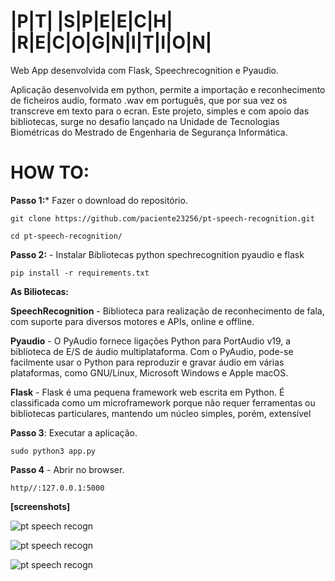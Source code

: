 # |P|T|  |S|P|E|E|C|H|  |R|E|C|O|G|N|I|T|I|O|N|

Web App desenvolvida com Flask, Speechrecognition e Pyaudio.

Aplicação desenvolvida em python, permite a importação e reconhecimento de ficheiros audio, formato .wav em português, que por sua vez os transcreve em texto para o ecran.
Este projeto, simples e com apoio das bibliotecas, surge no desafio lançado na Unidade de Tecnologias Biométricas do Mestrado de Engenharia de Segurança Informática.

# HOW TO:

**Passo 1:*** Fazer o download do repositório. 

    git clone https://github.com/paciente23256/pt-speech-recognition.git

    cd pt-speech-recognition/
              
**Passo 2:** - Instalar Bibliotecas python spechrecognition pyaudio e flask

    pip install -r requirements.txt

**As Biliotecas:**

**SpeechRecognition** - Biblioteca para realização de reconhecimento de fala, com suporte para diversos motores e APIs, online e offline.

**Pyaudio** - O PyAudio fornece ligações Python para PortAudio v19, a biblioteca de E/S de áudio multiplataforma. Com o PyAudio, pode-se facilmente usar o Python para reproduzir e gravar áudio em várias plataformas, como GNU/Linux, Microsoft Windows e Apple macOS.

**Flask** - Flask é uma pequena framework web escrita em Python. É classificada como um microframework porque não requer ferramentas ou bibliotecas particulares, mantendo um núcleo simples, porém, extensível

**Passo 3**: Executar a aplicação.

    sudo python3 app.py

**Passo 4** - Abrir no browser.
  
    http//:127.0.0.1:5000


**[screenshots]**

![pt speech recogn](https://github.com/paciente23256/speech-recognition/blob/main/static/app_sceenshot_00?raw=true "pt speech recogn")

![pt speech recogn](https://github.com/paciente23256/speech-recognition/blob/main/static/app_sceenshot_01?raw=true "pt speech recogn")

![pt speech recogn](https://github.com/paciente23256/speech-recognition/blob/main/static/app_sceenshot_02?raw=true "pt speech recogn")

